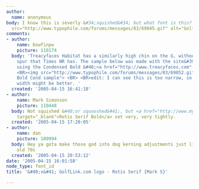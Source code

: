 ```yaml
---
author:
  name: anonymous
body: I know this is severly &#34;squished&#34; but what font is this? Thanks,<img
  src="http://www.typophile.com/forums/messages/83/69845.gif" alt="GolfLink logo">
comments:
- author:
    name: bowfinpw
    picture: 110174
  body: 'Treacyfaces Habitat has a similarly high chin on the G, without the top serif
    spur that Times NR has. The sample below was made with the site&#39;s test drive
    using the Condensed Bold &#40;<a href="http://www.treacyfaces.com" target="_blank">http://www.treacyfaces.com</a>&#41;.
    <BR><img src="http://www.typophile.com/forums/messages/83/69852.gif" alt="Habitat
    Bold Cond sample"> <BR> <BR>edit: I can see this is too narrow, so the regular
    width might be better. '
  created: '2005-04-15 16:41:18'
- author:
    name: Mark Simonson
    picture: 110448
  body: Not squished &#40;or squooshed&#41;, but <a href="http://www.myfonts.com/fonts/linotype/agfa-rotis-serif/bold/testdrive.html?s=Golf+Link&amp;p=60"
    target="_blank">Rotis Serif Bold</a> set very, very tightly.
  created: '2005-04-15 17:20:05'
- author:
    name: dan
    picture: 109994
  body: Hey ya gota make those god into dog kerning adjustments just like the good
    old 70s
  created: '2005-04-15 20:53:12'
date: '2005-04-15 16:01:58'
node_type: font_id
title: '&#40;x&#41; GolfLink.com logo - Rotis Serif {Mark S}'

---
```

